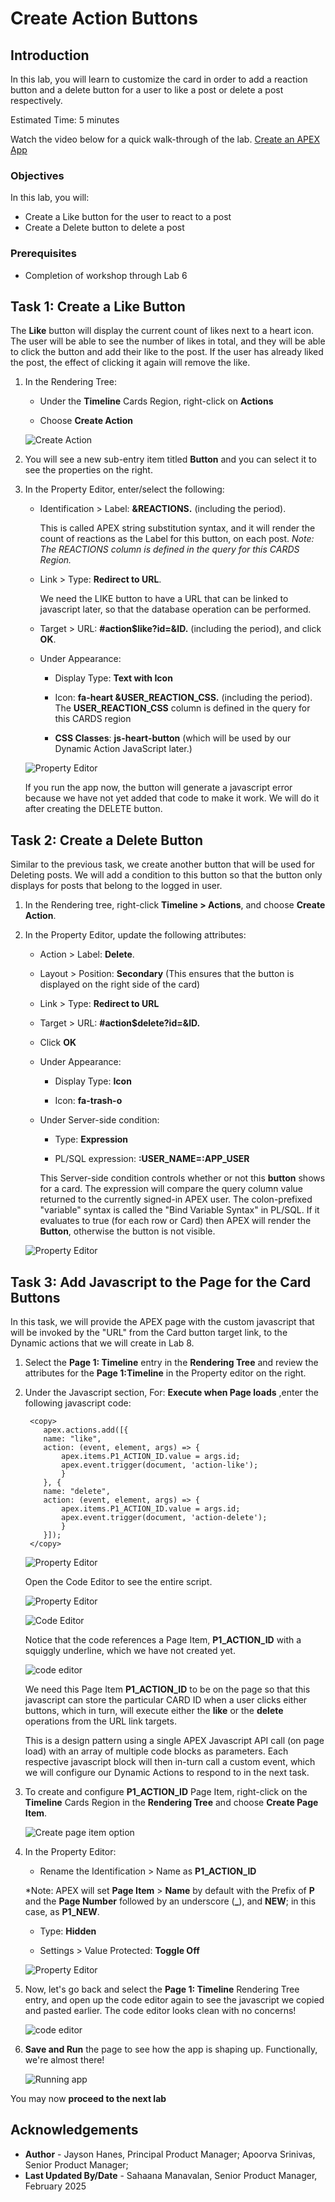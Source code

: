 # Create Action Buttons

## Introduction

In this lab, you will learn to customize the card in order to add a reaction button and a delete button for a user to like a post or delete a post respectively.

Estimated Time: 5 minutes

Watch the video below for a quick walk-through of the lab.
[Create an APEX App](videohub:1_53khevkr)

### Objectives

In this lab, you will:

- Create a Like button for the user to react to a post
- Create a Delete button to delete a post

### Prerequisites

- Completion of workshop through Lab 6

## Task 1: Create a Like Button

The **Like** button will display the current count of likes next to a heart icon. The user will be able to see the number of likes in total, and they will be able to click the button and add their like to the post. If the user has already liked the post, the effect of clicking it again will remove the like.

1. In the Rendering Tree:

    - Under the **Timeline** Cards Region, right-click on **Actions**

    - Choose **Create Action**

    ![Create Action](images/create-action-s.png)

2. You will see a new sub-entry item titled **Button** and you can select it to see the properties on the right.

3. In the Property Editor, enter/select the following:

    - Identification > Label: **&REACTIONS.** (including the period).

        This is called APEX string substitution syntax, and it will render the count of reactions as the Label for this button, on each post.
        *Note: The REACTIONS column is defined in the query for this CARDS Region.*

    -  Link > Type: **Redirect to URL**.

        We need the LIKE button to have a URL that can be linked to javascript later, so that the database operation can be performed.

    - Target > URL: **#action$like?id=&ID.** (including the period), and click **OK**.

    - Under Appearance:

        - Display Type: **Text with Icon**

        - Icon: **fa-heart &USER\_REACTION\_CSS.** (including the period). The **USER\_REACTION\_CSS** column is defined in the query for this CARDS region

        - **CSS Classes**: **js-heart-button** (which will be used by our Dynamic Action JavaScript later.)

    ![Property Editor](images/button-properties.png)

    If you run the app now, the button will generate a javascript error because we have not yet added that code to make it work. We will do it after creating the DELETE button.

## Task 2: Create a Delete Button

Similar to the previous task, we create another button that will be used for Deleting posts. We will add a condition to this button so that the button only displays for posts that belong to the logged in user.

1. In the Rendering tree, right-click **Timeline > Actions**, and choose **Create Action**.

2. In the Property Editor, update the following attributes:

    - Action > Label: **Delete**.

    - Layout > Position: **Secondary** (This ensures that the button is displayed on the right side of the card)

    - Link > Type: **Redirect to URL**

    - Target > URL: **#action$delete?id=&ID.**

    - Click **OK**

    - Under Appearance:

        - Display Type: **Icon**

        - Icon: **fa-trash-o**

    - Under Server-side condition:

        - Type: **Expression**

        - PL/SQL expression: **:USER\_NAME=:APP\_USER**

        This Server-side condition controls whether or not this **button** shows for a card. The expression will compare the query column value returned to the currently signed-in APEX user. The colon-prefixed "variable" syntax is called the "Bind Variable Syntax" in PL/SQL. If it evaluates to true (for each row or Card) then APEX will render the **Button**, otherwise the button is not visible.

    ![Property Editor](images/button-action1.png)

## Task 3: Add Javascript to the Page for the Card Buttons

In this task, we will provide the APEX page with the custom javascript that will be invoked by the "URL" from the Card button target link, to the Dynamic actions that we will create in Lab 8.

1. Select the **Page 1: Timeline** entry in the **Rendering Tree** and review the attributes for the **Page 1:Timeline** in the Property editor on the right.

2. Under the Javascript section, For: **Execute when Page loads** ,enter the following javascript code:

    ```
     <copy>
        apex.actions.add([{
        name: "like",
        action: (event, element, args) => {
            apex.items.P1_ACTION_ID.value = args.id;
            apex.event.trigger(document, 'action-like');
            }
        }, {
        name: "delete",
        action: (event, element, args) => {
            apex.items.P1_ACTION_ID.value = args.id;
            apex.event.trigger(document, 'action-delete');
            }
        }]);
     </copy>
    ```

    ![Property Editor](images/js-code-1.png)

    Open the Code Editor to see the entire script.

    ![Property Editor](images/code-editor.png)

    ![Code Editor](images/js-code-2.png)

    Notice that the code references a Page Item, **P1\_ACTION\_ID** with a squiggly underline, which we have not created yet.

    ![code editor](images/js-code-3.png)

    We need this Page Item **P1\_ACTION\_ID** to be on the page so that this javascript can store the particular CARD ID when a user clicks either buttons, which in turn, will execute either the **like** or the **delete** operations from the URL link targets.

    This is a design pattern using a single APEX Javascript API call (on page load) with an array of multiple code blocks as parameters. Each respective javascript block will then in-turn call a custom event, which we will configure our Dynamic Actions to respond to in the next task.

3. To create and configure **P1\_ACTION\_ID** Page Item, right-click on the **Timeline** Cards Region in the **Rendering Tree** and choose **Create Page Item**.

    ![Create page item option](images/create-page-item4.png)

4. In the Property Editor:

    - Rename the Identification > Name as **P1\_ACTION\_ID**

     *Note: APEX will set **Page Item** > **Name** by default with the Prefix of **P** and the **Page Number** followed by an underscore (**\_**), and **NEW**; in this case, as **P1\_NEW**.

    - Type: **Hidden**

    - Settings > Value Protected: **Toggle Off**

    ![Property Editor](images/value-protected1.png)

5. Now, let's go back and select the **Page 1: Timeline** Rendering Tree entry, and open up the code editor again to see the javascript we copied and pasted earlier. The code editor looks clean with no concerns!

    ![code editor](images/code-editor-2.png)

6. **Save and Run** the page to see how the app is shaping up. Functionally, we're almost there!

    ![Running app](images/run-app-1.png)

You may now **proceed to the next lab**

## Acknowledgements

- **Author** - Jayson Hanes, Principal Product Manager; Apoorva Srinivas, Senior Product Manager;
- **Last Updated By/Date** - Sahaana Manavalan, Senior Product Manager, February 2025
